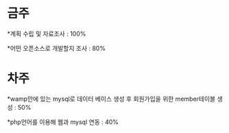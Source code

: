# 금주
*계획 수립 및 자료조사 : 100%

*어떤 오픈소스로 개발할지 조사 : 80%

# 차주
*wamp안에 있는 mysql로 데이터 베이스 생성 후 회원가입을 위한 member테이블 생성 : 50%

*php언어를 이용해 웹과 mysql 연동 : 40%

